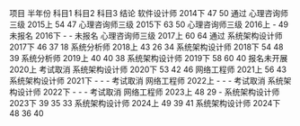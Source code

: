 项目            半年份      科目1   科目2   科目3   结论
软件设计师      2014下      47      50              通过
心理咨询师三级  2015上      54      47
心理咨询师三级  2015下      63      50
心理咨询师三级  2016上      -       49
未报名         2016下       -       -              未报名
心理咨询师三级  2017上      60      64              通过
系统架构设计师  2017下      46      37     18
系统分析师      2018上      43      26     34
系统架构设计师  2018下      54      48     39
系统分析师      2019上      40      40     38
系统架构设计师  2019下      58      60     40
报名未开展      2020上                              考试取消
系统架构设计师  2020下      53      42     46
网络工程师      2021上      56      43
系统架构设计师  2021下      -       -       -       考试取消
网络工程师      2022上      -       -       -       考试取消
系统架构设计师  2022下      -       -       -       考试取消
网络工程师      2023上      48      29      -
系统架构设计师  2023下      39      35      33
系统架构设计师  2024上      49      39      41
系统架构设计师  2024下      48      36      40